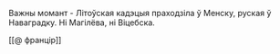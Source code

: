 Важны момант - Літоўская кадэцыя праходзіла ў Менску, руская ў Наваградку. Ні Магілёва, ні Віцебска.

[[@ францір]]
